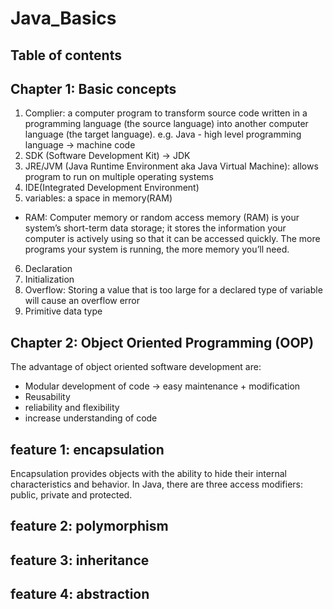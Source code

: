 # Java_Basics
## Table of contents 
## Chapter 1: Basic concepts
1. Complier: a computer program to transform source code written in a programming language (the source language) into another computer language (the target language).
e.g. Java - high level programming language -> machine code
2. SDK (Software Development Kit) -> JDK
3. JRE/JVM (Java Runtime Environment aka Java Virtual Machine): allows program to run on multiple operating systems
4. IDE(Integrated Development Environment)
5. variables: a space in memory(RAM)
- RAM: Computer memory or random access memory (RAM) is your system’s short-term data storage; it stores the information your computer is actively using so that it can be accessed quickly. The more programs your system is running, the more memory you’ll need. 
6. Declaration
7. Initialization
8. Overflow: Storing a value that is too large for a declared type of variable will cause an overflow error
9. Primitive data type

##  Chapter 2: Object Oriented Programming (OOP)
The advantage of object oriented software development are:
- Modular development of code -> easy maintenance + modification
- Reusability
- reliability and flexibility
- increase understanding of code
## feature 1: encapsulation
Encapsulation provides objects with the ability to hide their internal characteristics and behavior. In Java, there are three access modifiers: public, private and protected.
## feature 2: polymorphism

## feature 3: inheritance
## feature 4: abstraction

